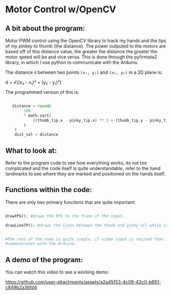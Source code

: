  # Motor Control w/OpenCV

## A bit about the program:
Motor PWM control using the OpenCV library to track my hands and the tips of my pinkey to thumb (the distance). The power outputed to the motors are based off of this distance value, the greater the distance the greater the motor speed will be and vice versa. This is done through the pyfirmata2 library, in which I use python to communicate with the Arduino. 

The distance `d` between two points `(x₁, y₁)` and `(x₂, y₂)` in a 2D plane is:


d = √((x₂ - x₁)² + (y₂ - y₁)²)

The programmed version of this is: 

```py

   distance = round(
        100
        * math.sqrt(
            ((thumb_tip.x - pinky_tip.x) ** 2 + (thumb_tip.y - pinky_tip.y) ** 2)
        )
    )
    dist_val = distance 


```


## What to look at: 

Refer to the program code to see how everything works, its not too complicated and the code itself is quite understandable, refer to the hand landmarks to see where they are marked and positioned on the hands itself.

## Functions within the code: 

There are only two primary functions that are quite important: 

```py

drawFPS(); #draws the FPS to the frame of the input.

drawLineTP(); #draws the lines between the thumb and pinky all while calculating the distance between these two points.


#The rest of the code is quite simple, if video input is recived than it runs through everything and
#communicates with the Arduino. 


```
## A demo of the program: 

You can watch this video to see a working demo: 


https://github.com/user-attachments/assets/a2a45f53-4c09-42c0-b851-c849b2a36fd4



